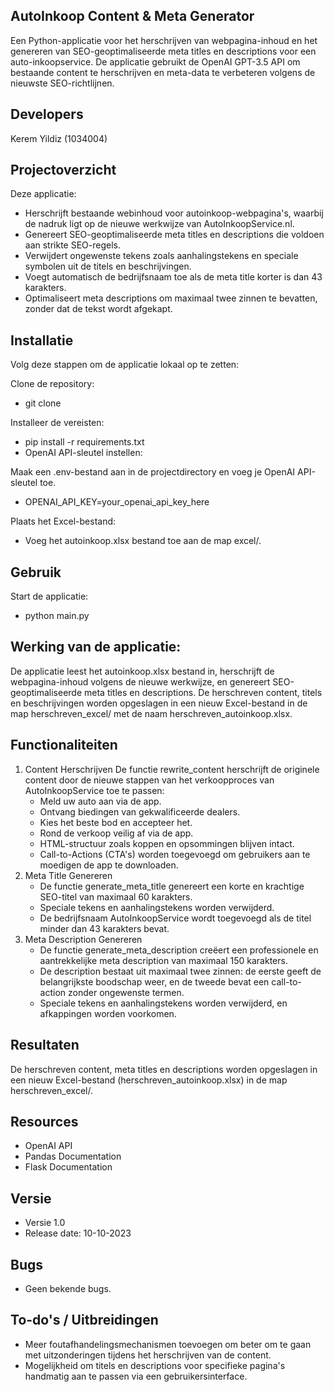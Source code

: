 ## AutoInkoop Content & Meta Generator

Een Python-applicatie voor het herschrijven van webpagina-inhoud en het genereren van SEO-geoptimaliseerde meta titles en descriptions voor een auto-inkoopservice. De applicatie gebruikt de OpenAI GPT-3.5 API om bestaande content te herschrijven en meta-data te verbeteren volgens de nieuwste SEO-richtlijnen.

## Developers

Kerem Yildiz (1034004)

## Projectoverzicht

Deze applicatie:

- Herschrijft bestaande webinhoud voor autoinkoop-webpagina's, waarbij de nadruk ligt op de nieuwe werkwijze van AutoInkoopService.nl.
- Genereert SEO-geoptimaliseerde meta titles en descriptions die voldoen aan strikte SEO-regels.
- Verwijdert ongewenste tekens zoals aanhalingstekens en speciale symbolen uit de titels en beschrijvingen.
- Voegt automatisch de bedrijfsnaam toe als de meta title korter is dan 43 karakters.
- Optimaliseert meta descriptions om maximaal twee zinnen te bevatten, zonder dat de tekst wordt afgekapt.

## Installatie

Volg deze stappen om de applicatie lokaal op te zetten:

Clone de repository:

- git clone <repository-url>

Installeer de vereisten:

- pip install -r requirements.txt
- OpenAI API-sleutel instellen:

Maak een .env-bestand aan in de projectdirectory en voeg je OpenAI API-sleutel toe.

- OPENAI_API_KEY=your_openai_api_key_here

Plaats het Excel-bestand:

- Voeg het autoinkoop.xlsx bestand toe aan de map excel/.

## Gebruik

Start de applicatie:

- python main.py

## Werking van de applicatie:

De applicatie leest het autoinkoop.xlsx bestand in, herschrijft de webpagina-inhoud volgens de nieuwe werkwijze, en genereert SEO-geoptimaliseerde meta titles en descriptions.
De herschreven content, titels en beschrijvingen worden opgeslagen in een nieuw Excel-bestand in de map herschreven_excel/ met de naam herschreven_autoinkoop.xlsx.

## Functionaliteiten

1. Content Herschrijven
   De functie rewrite_content herschrijft de originele content door de nieuwe stappen van het verkoopproces van AutoInkoopService toe te passen:
   - Meld uw auto aan via de app.
   - Ontvang biedingen van gekwalificeerde dealers.
   - Kies het beste bod en accepteer het.
   - Rond de verkoop veilig af via de app.
   - HTML-structuur zoals koppen en opsommingen blijven intact.
   - Call-to-Actions (CTA's) worden toegevoegd om gebruikers aan te moedigen de app te downloaden.
2. Meta Title Genereren
   - De functie generate_meta_title genereert een korte en krachtige SEO-titel van maximaal 60 karakters.
   - Speciale tekens en aanhalingstekens worden verwijderd.
   - De bedrijfsnaam AutoInkoopService wordt toegevoegd als de titel minder dan 43 karakters bevat.
3. Meta Description Genereren
   - De functie generate_meta_description creëert een professionele en aantrekkelijke meta description van maximaal 150 karakters.
   - De description bestaat uit maximaal twee zinnen: de eerste geeft de belangrijkste boodschap weer, en de tweede bevat een call-to-action zonder ongewenste termen.
   - Speciale tekens en aanhalingstekens worden verwijderd, en afkappingen worden voorkomen.

## Resultaten

De herschreven content, meta titles en descriptions worden opgeslagen in een nieuw Excel-bestand (herschreven_autoinkoop.xlsx) in de map herschreven_excel/.

## Resources

- OpenAI API
- Pandas Documentation
- Flask Documentation

## Versie

- Versie 1.0
- Release date: 10-10-2023

## Bugs

- Geen bekende bugs.

## To-do's / Uitbreidingen

- Meer foutafhandelingsmechanismen toevoegen om beter om te gaan met uitzonderingen tijdens het herschrijven van de content.
- Mogelijkheid om titels en descriptions voor specifieke pagina's handmatig aan te passen via een gebruikersinterface.

